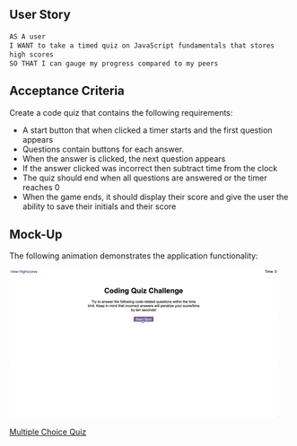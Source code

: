 ## User Story
```
AS A user
I WANT to take a timed quiz on JavaScript fundamentals that stores high scores
SO THAT I can gauge my progress compared to my peers
```

## Acceptance Criteria

Create a code quiz that contains the following requirements:

  * A start button that when clicked a timer starts and the first question appears
  * Questions contain buttons for each answer.
  * When the answer is clicked, the next question appears
  * If the answer clicked was incorrect then subtract time from the clock
  * The quiz should end when all questions are answered or the timer reaches 0
  * When the game ends, it should display their score and give the user the ability to save their initials and their score
  
## Mock-Up

The following animation demonstrates the application functionality:

![Animation of code quiz. Presses button to start quiz. Clicks the button for the answer to each question, displays if answer was correct or incorrect. Quiz finishes and displays high scores. User adds their intials, then clears their intials and starts over.](./assets/08-web-apis-challenge-demo.gif)


<a href="https://sinthiya1.github.io/Multiple-Choice-Quiz/">Multiple Choice Quiz</a>


